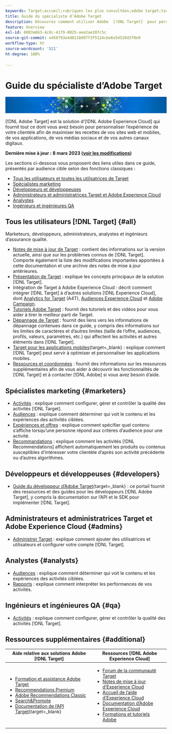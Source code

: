 ```yaml
---
keywords: Target;accueil;rubriques les plus consultées;adobe target;target standard;target premium;documentation target;documentation adobe target
title: Guide du spécialiste d’Adobe Target
description: Découvrez comment utiliser Adobe  [!DNL Target]  pour personnaliser l’expérience de votre clientèle afin de maximiser les recettes de vos sites web et mobiles, de vos applications et de vos autres canaux digitaux.
feature: Overview
exl-id: 6003a663-4c0c-4179-8025-aee2ae107c5c
source-git-commit: e458793e4d0110d97f3f5124cbe6e54520d3f0e9
workflow-type: ht
source-wordcount: '521'
ht-degree: 100%

---
```


# Guide du spécialiste d’Adobe Target

![bannière](assets/target-home-banner-simple.png)

[!DNL Adobe Target] est la solution d’[!DNL Adobe Experience Cloud] qui fournit tout ce dont vous avez besoin pour personnaliser l’expérience de votre clientèle afin de maximiser les recettes de vos sites web et mobiles, de vos applications, de vos médias sociaux et de vos autres canaux digitaux.

**Dernière mise à jour : 8 mars 2023 ([voir les modifications](r-release-notes/doc-change.md))**

Les sections ci-dessous vous proposent des liens utiles dans ce guide, présentés par audience cible selon des fonctions classiques :

- [Tous les utilisateurs et toutes les utilisatrices de Target](#all)
- [Spécialistes marketing](#marketers)
- [Développeurs et développeuses](#developers)
- [Administrateurs et administratrices Target et Adobe Experience Cloud](#admins)
- [Analystes](#analysts)
- [Ingénieurs et ingénieures QA](#qa)

## Tous les utilisateurs [!DNL Target] {#all}

Marketeurs, développeurs, administrateurs, analystes et ingénieurs d’assurance qualité.

- [Notes de mise à jour de Target](r-release-notes/release-notes.md) : contient des informations sur la version actuelle, ainsi que sur les problèmes connus de [!DNL Target]. Comporte également la liste des modifications importantes apportées à cette documentation et une archive des notes de mise à jour antérieures.
- [Présentation de Target](c-intro/intro.md) : explique les concepts principaux de la solution [!DNL Target].
- Intégration de Target à Adobe Experience Cloud : décrit comment intégrer [!DNL Target] à d’autres solutions [!DNL Experience Cloud], dont [Analytics for Target](/help/main/c-integrating-target-with-mac/a4t/a4t.md) (A4T), [Audiences Experience Cloud](/help/main/c-integrating-target-with-mac/mmp.md) et [Adobe Campaign](/help/main/c-integrating-target-with-mac/campaign-and-target.md).
- [Tutoriels Adobe Target](https://experienceleague.adobe.com/docs/target-learn/tutorials/overview.html?lang=fr) : fournit des tutoriels et des vidéos pour vous aider à tirer le meilleur parti de Target.
- [Dépannage de Target](r-troubleshooting-target/troubleshooting-target.md) : fournit des liens vers les informations de dépannage contenues dans ce guide, y compris des informations sur les limites de caractères et d’autres limites (taille de l’offre, audiences, profils, valeurs, paramètres, etc.) qui affectent les activités et autres éléments dans [!DNL Target].
- [Target pour les applications mobiles](https://developer.adobe.com/target/implement/mobile/){target=_blank} : explique comment [!DNL Target] peut servir à optimiser et personnaliser les applications mobiles.
- [Ressources et coordonnées](cmp-resources-and-contact-information.md) : fournit des informations sur les ressources supplémentaires afin de vous aider à découvrir les fonctionnalités de [!DNL Target] et à contacter [!DNL Adobe] si vous avez besoin d’aide.

## Spécialistes marketing {#marketers}

- [Activités](c-activities/activities.md) : explique comment configurer, gérer et contrôler la qualité des activités [!DNL Target].
- [Audiences](c-target/target.md) : explique comment déterminer qui voit le contenu et les expériences des activités ciblées.
- [Expériences et offres](c-experiences/experiences.md) : explique comment spécifier quel contenu s’affiche lorsqu’une personne répond aux critères d’audience pour une activité.
- [Recommandations](c-recommendations/recommendations.md) : explique comment les activités [!DNL Recommendations] affichent automatiquement les produits ou contenus susceptibles d’intéresser votre clientèle d’après son activité précédente ou d’autres algorithmes.

## Développeurs et développeuses {#developers}

- [Guide du développeur d’Adobe Target](https://developer.adobe.com/target/){target=_blank} : ce portail fournit des ressources et des guides pour les développeurs [!DNL Adobe Target], y compris la documentation sur l’API et le SDK pour implémenter [!DNL Target].

## Administrateurs et administratrices Target et Adobe Experience Cloud {#admins}

- [Administrer Target](administrating-target/administrating-target.md) : explique comment ajouter des utilisatrices et utilisateurs et configurer votre compte [!DNL Target].

## Analystes {#analysts}

- [Audiences](c-target/target.md) : explique comment déterminer qui voit le contenu et les expériences des activités ciblées.
- [Rapports](c-reports/reports.md) : explique comment interpréter les performances de vos activités.

## Ingénieurs et ingénieures QA {#qa}

- [Activités](c-activities/activities.md) : explique comment configurer, gérer et contrôler la qualité des activités [!DNL Target].

## Ressources supplémentaires {#additional}

| Aide relative aux solutions Adobe [!DNL Target] | Ressources [!DNL Adobe Experience Cloud] |
|--- |--- |
| <ul><li>[Formation et assistance Adobe Target](https://helpx.adobe.com/fr/support/target.html)</li><li>[Recommendations Premium](c-recommendations/recommendations.md)</li><li>[Adobe Recommendations Classic](/help/main/assets/adobe-recommendations-classic.pdf)</li><li>[Search&amp;Promote](https://experienceleague.adobe.com/docs/search-promote/using/sp-home.html?lang=fr)</li><li>[Documentation de l’API Target](https://developer.adobe.com/target/){target=_blank}</li></ul> | <ul><li>[Forum de la communauté Target](https://experienceleaguecommunities.adobe.com/t5/adobe-target/ct-p/adobe-target-community?profile.language=fr)</li><li>[Notes de mise à jour dʼExperience Cloud](https://experienceleague.adobe.com/docs/release-notes/experience-cloud/current.html?lang=fr)</li><li>[Accueil de l’aide d’Experience Cloud](https://helpx.adobe.com/fr/support/experience-cloud.html)</li><li>[Documentation d’Adobe Experience Cloud](https://experienceleague.adobe.com/docs/experience-cloud/user-guides/home.html?lang=fr)</li><li>[Formations et tutoriels Adobe](https://helpx.adobe.com/fr/learning.html?promoid=KAUDK)</li></ul> |  |
